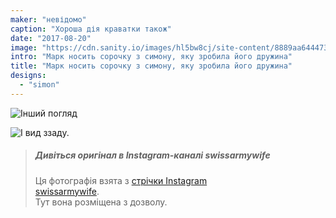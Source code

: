 ```yaml
---
maker: "невідомо"
caption: "Хороша дія краватки також"
date: "2017-08-20"
image: "https://cdn.sanity.io/images/hl5bw8cj/site-content/8889aa644473d0615584ea0b69a570f95c69c1f9-1080x1080.jpg"
intro: "Марк носить сорочку з симону, яку зробила його дружина"
title: "Марк носить сорочку з симону, яку зробила його дружина"
designs:
  - "simon"
---
```


![Інший погляд](https://posts.freesewing.org/uploads/mark_wears_simon_2_a4950a3229.jpg "Інший погляд")

![І вид ззаду.](https://posts.freesewing.org/uploads/mark_wears_simon_3_9f40007ab0.jpg "І вид ззаду.")

> ##### Дивіться оригінал в Instagram-каналі swissarmywife
> 
> Ця фотографія взята з [стрічки Instagram](https://www.instagram.com/p/BYAX07OFEPL/)  
> [swissarmywife](https://mnel2.wordpress.com/).  
> Тут вона розміщена з дозволу.
